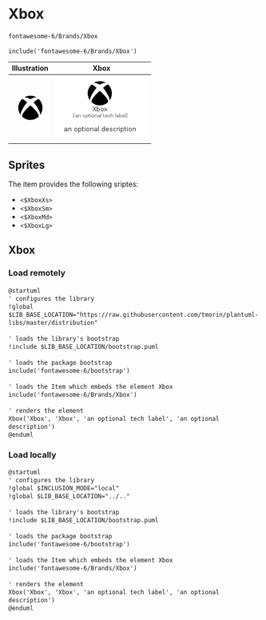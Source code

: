 # Xbox


```text
fontawesome-6/Brands/Xbox
```

```text
include('fontawesome-6/Brands/Xbox')
```



| Illustration | Xbox |
| :---: | :---: |
| ![illustration for Illustration](../../fontawesome-6/Brands/Xbox.png) | ![illustration for Xbox](../../fontawesome-6/Brands/Xbox.Local.png) |



## Sprites
The item provides the following sriptes:

- `<$XboxXs>`
- `<$XboxSm>`
- `<$XboxMd>`
- `<$XboxLg>`





## Xbox

### Load remotely
```plantuml
@startuml
' configures the library
!global $LIB_BASE_LOCATION="https://raw.githubusercontent.com/tmorin/plantuml-libs/master/distribution"

' loads the library's bootstrap
!include $LIB_BASE_LOCATION/bootstrap.puml

' loads the package bootstrap
include('fontawesome-6/bootstrap')

' loads the Item which embeds the element Xbox
include('fontawesome-6/Brands/Xbox')

' renders the element
Xbox('Xbox', 'Xbox', 'an optional tech label', 'an optional description')
@enduml
```

### Load locally
```plantuml
@startuml
' configures the library
!global $INCLUSION_MODE="local"
!global $LIB_BASE_LOCATION="../.."

' loads the library's bootstrap
!include $LIB_BASE_LOCATION/bootstrap.puml

' loads the package bootstrap
include('fontawesome-6/bootstrap')

' loads the Item which embeds the element Xbox
include('fontawesome-6/Brands/Xbox')

' renders the element
Xbox('Xbox', 'Xbox', 'an optional tech label', 'an optional description')
@enduml
```

